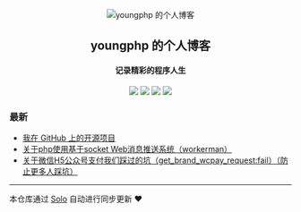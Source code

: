 <p align="center"><img alt="youngphp 的个人博客" src="https://static.b3log.org/images/brand/solo-32.png"></p><h2 align="center">
youngphp 的个人博客
</h2>

<h4 align="center">记录精彩的程序人生</h4>
<p align="center"><a title="youngphp 的个人博客" target="_blank" href="https://github.com/youngphp/solo-blog"><img src="https://img.shields.io/github/last-commit/youngphp/solo-blog.svg?style=flat-square&color=FF9900"></a>
<a title="GitHub repo size in bytes" target="_blank" href="https://github.com/youngphp/solo-blog"><img src="https://img.shields.io/github/repo-size/youngphp/solo-blog.svg?style=flat-square"></a>
<a title="Solo Version" target="_blank" href="https://github.com/b3log/solo/releases"><img src="https://img.shields.io/badge/solo-3.6.5-f1e05a.svg?style=flat-square&color=blueviolet"></a>
<a title="Hits" target="_blank" href="https://github.com/b3log/hits"><img src="https://hits.b3log.org/youngphp/solo-blog.svg"></a></p>

### 最新

* [我在 GitHub 上的开源项目](https://www.shiyunfei.com/my-github-repos)
* [关于php使用基于socket Web消息推送系统（workerman）](https://www.shiyunfei.com/articles/2019/10/12/1570875903489.html)
* [关于微信H5公众号支付我们踩过的坑（get_brand_wcpay_request:fail）（防止更多人踩坑）](https://www.shiyunfei.com/articles/2019/10/12/1570875783831.html)



---

本仓库通过 [Solo](https://github.com/b3log/solo) 自动进行同步更新 ❤️ 
